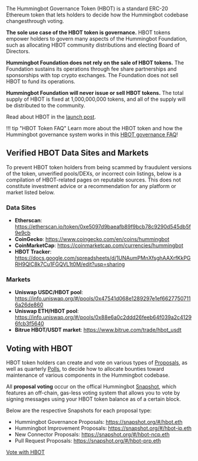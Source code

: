 The Hummingbot Governance Token (HBOT) is a standard ERC-20 Ethereum token that lets holders to decide how the Hummingbot codebase changesthrough voting.

**The sole use case of the HBOT token is governance.** HBOT tokens empower holders to govern many aspects of the Hummingbot Foundation, such as allocating HBOT community distributions and electing Board of Directors.

**Hummingbot Foundation does not rely on the sale of HBOT tokens.** The Foundation sustains its operations through fee share partnerships and sponsorships with top crypto exchanges. The Foundation does not sell HBOT to fund its operations.

**Hummingbot Foundation will never issue or sell HBOT tokens.** The total supply of HBOT is fixed at 1,000,000,000 tokens, and all of the supply will be distributed to the community.

Read about HBOT in the [launch post](../blog/posts/introducing-the-hummingbot-governance-token-hbot/index.md).

!!! tip "HBOT Token FAQ"
    Learn more about the HBOT token and how the Hummingbot governance system works in this [HBOT governance FAQ](/blog/faq-on-hbot-and-hummingbot-governance/)!


## Verified HBOT Data Sites and Markets

To prevent HBOT token holders from being scammed by fraudulent versions of the token, unverified pools/DEXs, or incorrect coin listings, below is a compilation of HBOT-related pages on reputable sources. This does not constitute investment advice or a recommendation for any platform or market listed below.

### Data Sites

- **Etherscan**: <https://etherscan.io/token/0xe5097d9baeafb89f9bcb78c9290d545db5f9e9cb>
- **CoinGecko**: <https://www.coingecko.com/en/coins/hummingbot>
- **CoinMarketCap**: <https://coinmarketcap.com/currencies/hummingbot>
- **HBOT Tracker**: <https://docs.google.com/spreadsheets/d/1UNAumPMnXfsghAAXrfKkPGRH9QlC8k7Cu1FGQVL1t0M/edit?usp=sharing>

### Markets

- **Uniswap USDC/HBOT pool**: <https://info.uniswap.org/#/pools/0x47541d068e1289297e1ef66277507116a26de860>
- **Uniswap ETH/HBOT pool**: <https://info.uniswap.org/#/pools/0x88e6a0c2ddd26feeb64f039a2c41296fcb3f5640>
- **Bitrue HBOT/USDT market**: <https://www.bitrue.com/trade/hbot_usdt>


## Voting with HBOT

HBOT token holders can create and vote on various types of [Proposals](/governance/proposals), as well as quarterly [Polls](/governance/polls), to decide how to allocate bounties toward maintenance of various components in the Hummingbot codebase.

All **proposal voting** occur on the offical Hummingbot [Snapshot](https://snapshot.org/#/hbot.eth), which features an off-chain, gas-less voting system that allows you to vote by signing messages using your HBOT token balance as of a certain block.

Below are the respective Snapshots for each proposal type:

* Hummingbot Governance Proposals: <https://snapshot.org/#/hbot.eth>
* Hummingbot Improvement Proposals: <https://snapshot.org/#/hbot-ip.eth>
* New Connector Proposals: <https://snapshot.org/#/hbot-ncp.eth>
* Pull Request Proposals: <https://snapshot.org/#/hbot-prp.eth>

<a href="https://snapshot.org/#/hbot.eth" target="_blank" class="md-button md-button--primary">Vote with HBOT</a>

